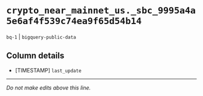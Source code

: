 # `crypto_near_mainnet_us._sbc_9995a4a5e6af4f539c74ea9f65d54b14`
`bq-1` | `bigquery-public-data`

## Column details
* [TIMESTAMP] `last_update`

-------------------------------------------------------------------------------
*Do not make edits above this line.*
